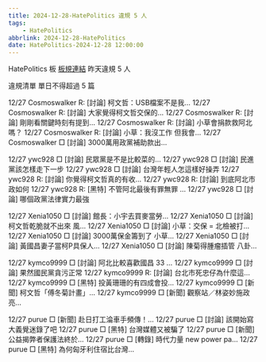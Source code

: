 ```yaml
---
title: 2024-12-28-HatePolitics 違規 5 人
tags:
    - HatePolitics
abbrlink: 2024-12-28-HatePolitics
date: HatePolitics-2024-12-28 12:00:00
---
```

HatePolitics 板 [板規連結](https://www.ptt.cc/bbs/HatePolitics/M.1617115262.A.D60.html)
昨天違規 5 人
<!-- more -->

違規清單
單日不得超過 5 篇

12/27 Cosmoswalker R: [討論] 柯文哲：USB檔案不是我…
12/27 Cosmoswalker R: [討論] 大家覺得柯文哲交保的…
12/27 Cosmoswalker R: [討論] 剛剛看關鍵時刻有提到…
12/27 Cosmoswalker R: [討論] 小草會捐款救阿北嗎？
12/27 Cosmoswalker R: [討論] 小草：我沒工作 但我會…
12/27 Cosmoswalker □ [討論] 3000萬用政黨補助款出…

12/27 ywc928 □ [討論] 民眾黨是不是比較菜的…
12/27 ywc928 □ [討論] 民進黨該怎樣走下一步
12/27 ywc928 □ [討論] 台灣年輕人怎這樣好操弄
12/27 ywc928 R: [討論] 你覺得柯文哲真的有收…
12/27 ywc928 R: [討論] 到底阿北市政如何
12/27 ywc928 R: [黑特] 不管阿北最後有罪無罪 …
12/27 ywc928 □ [討論] 哪個政黨法律實力最強

12/27 Xenia1050 □ [討論] 館長：小宇去買麥當勞…
12/27 Xenia1050 □ [討論] 柯文哲乾脆就不出來 風…
12/27 Xenia1050 □ [討論] 小草：交保 = 北檢被打…
12/27 Xenia1050 □ [討論] 3000萬保金籌到了 小草…
12/27 Xenia1050 □ [討論] 黃國昌妻子當柯P具保人…
12/27 Xenia1050 □ [討論] 陳菊得腫瘤插管  八卦…

12/27 kymco9999 □ [討論] 阿北比較喜歡國昌 33 …
12/27 kymco9999 □ [討論] 果然國民黨貪污正常
12/27 kymco9999 R: [討論] 台北市死忠仔為什麼這…
12/27 kymco9999 □ [黑特] 投黃珊珊的有四成會投…
12/27 kymco9999 □ [新聞] 柯文哲「傅冬菊計畫」…
12/27 kymco9999 □ [新聞] 觀察站／林姿妙施政亮…

12/27 purue □ [新聞] 赴日打工淪車手頻傳！…
12/27 purue □ [討論] 該開始寫大義覺迷錄了吧
12/27 purue □ [黑特] 台灣媒體又被騙了
12/27 purue □ [新聞] 公益揭弊者保護法終於…
12/27 purue □ [轉錄] 時代力量 new power pa…
12/27 purue □ [黑特] 為何匈牙利住宿比台灣…